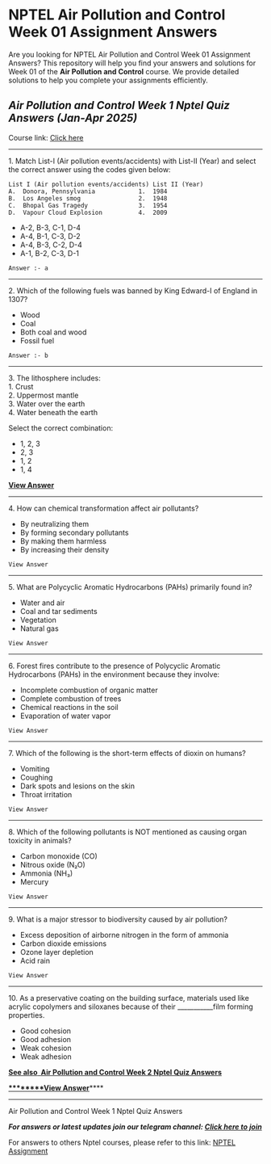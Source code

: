 # NPTEL Air Pollution and Control Week 01 Assignment Answers

Are you looking for NPTEL Air Pollution and Control Week 01 Assignment Answers? This repository will help you find your answers and solutions for Week 01 of the **Air Pollution and Control** course. We provide detailed solutions to help you complete your assignments efficiently.

## _Air Pollution and Control Week 1 Nptel Quiz Answers (Jan-Apr 2025)_

Course link: [Click here](https://onlinecourses.nptel.ac.in/noc25_ce04/course)

***

1\. Match List-I (Air pollution events/accidents) with List-II (Year) and select the correct answer using the codes given below:

    List I (Air pollution events/accidents) List II (Year)
    A.  Donora, Pennsylvania            1.  1984
    B.  Los Angeles smog                2.  1948
    C.  Bhopal Gas Tragedy              3.  1954
    D.  Vapour Cloud Explosion          4.  2009

- A-2, B-3, C-1, D-4
- A-4, B-1, C-3, D-2
- A-4, B-3, C-2, D-4
- A-1, B-2, C-3, D-1

<!---->

    Answer :- a

***

2\. Which of the following fuels was banned by King Edward-I of England in 1307?

- Wood
- Coal
- Both coal and wood
- Fossil fuel

<!---->

    Answer :- b

***

3\. The lithosphere includes:\
1\. Crust\
2\. Uppermost mantle\
3\. Water over the earth\
4\. Water beneath the earth

Select the correct combination:

- 1, 2, 3
- 2, 3
- 1, 2
- 1, 4

**[**View Answer**](https://my.progiez.com/courses/air-pollution-and-control-nptel-answers/)**

***

4\. How can chemical transformation affect air pollutants?

- By neutralizing them
- By forming secondary pollutants
- By making them harmless
- By increasing their density

<!---->

    View Answer

***

5\. What are Polycyclic Aromatic Hydrocarbons (PAHs) primarily found in?

- Water and air
- Coal and tar sediments
- Vegetation
- Natural gas

<!---->

    View Answer

***

6\. Forest fires contribute to the presence of Polycyclic Aromatic Hydrocarbons (PAHs) in the environment because they involve:

- Incomplete combustion of organic matter
- Complete combustion of trees
- Chemical reactions in the soil
- Evaporation of water vapor

<!---->

    View Answer

***

7\. Which of the following is the short-term effects of dioxin on humans?

- Vomiting
- Coughing
- Dark spots and lesions on the skin
- Throat irritation

<!---->

    View Answer

***

8\. Which of the following pollutants is NOT mentioned as causing organ toxicity in animals?

- Carbon monoxide (CO)
- Nitrous oxide (N₂O)
- Ammonia (NH₃)
- Mercury

<!---->

    View Answer

***

9\. What is a major stressor to biodiversity caused by air pollution?

- Excess deposition of airborne nitrogen in the form of ammonia
- Carbon dioxide emissions
- Ozone layer depletion
- Acid rain

<!---->

    View Answer

***

10\. As a preservative coating on the building surface, materials used like acrylic copolymers and siloxanes because of their \_\_\_\_\_\_\_\_\_\_\_film forming properties.

- Good cohesion
- Good adhesion
- Weak cohesion
- Weak adhesion

[****See also**  **Air Pollution and Control Week 2 Nptel Quiz Answers****](https://progiez.com/air-pollution-and-control-week-2-nptel-quiz-answers)

**[********](https://my.progiez.com/courses/air-pollution-and-control-nptel-answers/)**[**View Answer**](https://my.progiez.com/courses/air-pollution-and-control-nptel-answers/)****

***

Air Pollution and Control Week 1 Nptel Quiz Answers

**_**For answers or latest updates join our telegram channel: [**Click here to join**](https://telegram.me/nptel_assignments)**_**[](https://progiez.com/ethical-hacking-nptel-week-5-assignment-answers)

For answers to others Nptel courses, please refer to this link: [NPTEL Assignment](https://progiez.com/nptel-assignment-answers)
